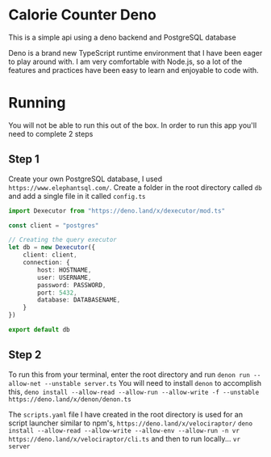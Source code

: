 # Calorie Counter Deno
This is a simple api using a deno backend and PostgreSQL database

Deno is a brand new TypeScript runtime environment that I have been eager to play around with. I am very comfortable with Node.js, so a lot of the features and practices have been easy to learn and enjoyable to code with.

# Running
You will not be able to run this out of the box. In order to run this app you'll need to complete 2 steps

## Step 1
Create your own PostgreSQL database, I used `https://www.elephantsql.com/`. Create a folder in the root directory called `db` and add a single file in it called `config.ts`

```Typescript
import Dexecutor from "https://deno.land/x/dexecutor/mod.ts"

const client = "postgres"

// Creating the query executor
let db = new Dexecutor({
    client: client,
    connection: {
        host: HOSTNAME,
        user: USERNAME,
        password: PASSWORD,
        port: 5432,
        database: DATABASENAME,
    }
})

export default db
```

## Step 2
To run this from your terminal, enter the root directory and run `denon run --allow-net --unstable server.ts`
You will need to install `denon` to accomplish this, 
`deno install --allow-read --allow-run --allow-write -f --unstable https://deno.land/x/denon/denon.ts`

The `scripts.yaml` file I have created in the root directory is used for an script launcher similar to npm's, 
`https://deno.land/x/velociraptor/`
`deno install --allow-read --allow-write --allow-env --allow-run -n vr https://deno.land/x/velociraptor/cli.ts`
and then to run locally...
`vr server`